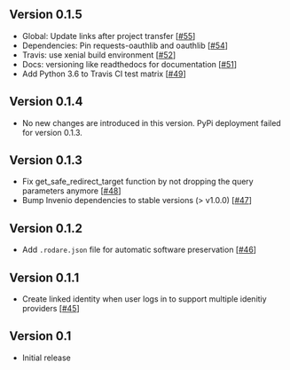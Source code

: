 ## Version 0.1.5

- Global: Update links after project transfer [[#55](https://github.com/hzdr/shibboleth-authenticator/pull/55)]
- Dependencies: Pin requests-oauthlib and oauthlib [[#54](https://github.com/hzdr/shibboleth-authenticator/pull/54)]
- Travis: use xenial build environment [[#52](https://github.com/hzdr/shibboleth-authenticator/pull/52)]
- Docs: versioning like readthedocs for documentation [[#51](https://github.com/hzdr/shibboleth-authenticator/pull/51)]
- Add Python 3.6 to Travis CI test matrix [[#49](https://github.com/hzdr/shibboleth-authenticator/pull/49)]

## Version 0.1.4

- No new changes are introduced in this version. PyPi deployment failed for version 0.1.3.

## Version 0.1.3

- Fix get_safe_redirect_target function by not dropping the query parameters anymore [[#48](https://github.com/hzdr/shibboleth-authenticator/pull/48)]
- Bump Invenio dependencies to stable versions (> v1.0.0) [[#47](https://github.com/hzdr/shibboleth-authenticator/pull/47)]

## Version 0.1.2

- Add `.rodare.json` file for automatic software preservation [[#46](https://github.com/hzdr/shibboleth-authenticator/pull/46)]

## Version 0.1.1

- Create linked identity when user logs in to support multiple idenitiy providers [[#45](https://github.com/hzdr/shibboleth-authenticator/pull/45)]

## Version 0.1

- Initial release

